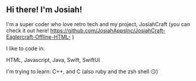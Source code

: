 ## Hi there! I'm Josiah!

I'm a super coder who love retro tech and my project, JosiahCraft (you can check it out here! https://github.com/JosiahAppsInc/JosiahCraft-Eaglercraft-Offline-HTML- )

I like to code in:

HTML, Javascript, Java, Swift, SwiftUI

I'm trying to learn: C++, and C (also ruby and the zsh shell 😏)
<!--
**JosiahAppsInc/JosiahAppsInc** is a ✨ _special_ ✨ repository because its `README.md` (this file) appears on your GitHub profile.

Here are some ideas to get you started:

- 🔭 I’m currently working on ...
- 🌱 I’m currently learning ...
- 👯 I’m looking to collaborate on ...
- 🤔 I’m looking for help with ...
- 💬 Ask me about ...
- 📫 How to reach me: ...
- 😄 Pronouns: ...
- ⚡ Fun fact: ...
-->
